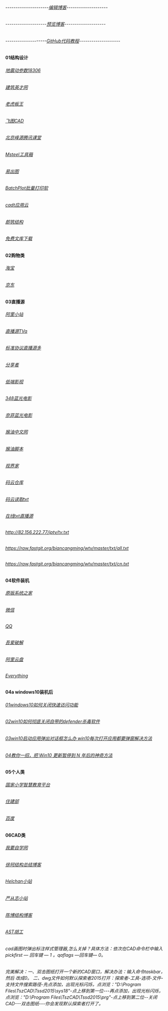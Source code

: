 
###### ---------------------[编辑博客](https://github.com/1734320/1734320.github.io/edit/master/README.md)--------------------
######  --------------------[预览博客](https://1734320.github.io/)--------------------
######  --------------------[GitHub代码教程](https://github.com/guodongxiaren/README/blob/master/README.md)--------------------

#### 01结构设计

######  [地震动参数18306](http://www.gb18306.net/) 

######  [建筑英才网](https://www.buildhr.com/) 
######  [老虎板王](http://www.banwangcad.com/index.aspx)    
######  [飞图CAD](https://www.ftcad.com/ "飞图CAD")
######  [北京峰源腾讯课堂](https://ke.qq.com/course/133303?taid=12328733688072375)        
######  [Msteel工具箱](https://www.msteel.top/)
######  [易出图](https://www.cadprint.cn/)   
######  [BatchPlot批量打印软](https://www.cadprint.cn/)
######  [cadt应用云](http://atlisp.cn/)
######  [郎筑结构](http://www.structure.com.cn/list/48.html)
######  [免费文库下载](http://www.koovin.com/)


#### 02购物类
###### [淘宝](https://www.taobao.com/)
###### [京东](https://www.jd.com//)


#### 03直播源

###### [阿里小站](https://pan666.net/)
###### [直播源TVa](https://1734320.github.io/tv1.txt)
###### [标准协议直播源多](https://github.com/SPX372928/MyIPTV)

###### [分享者](https://www.sharerw.com/)
###### [低端影视](https://ddrk.me/tag/douban-top250/)
###### [348蓝光电影](https://www.348z.com/)

###### [奈菲蓝光电影](http://www.1985.one/vodtype/1.html)
###### [猴油中文网](https://bbs.tampermonkey.net.cn/)
###### [猴油脚本](https://greasyfork.org/en/scripts)
###### [视界家](http://www.shijiejia.vip/download/)

###### [码云仓库](https://gitee.com/c_520/c520/blob/master/tv3.txt)
###### [码云读取txt](https://gitee.com/c_520/c520/raw/master/tv3.txt)

###### [在线txt直播源](https://ldpc520.github.io/list.txt)
######   http://82.156.222.77/iptv/tv.txt
######   https://raw.fastgit.org/biancangming/wtv/master/txt/all.txt
######   https://raw.fastgit.org/biancangming/wtv/master/txt/cn.txt




#### 04软件装机
###### [原版系统之家](https://msdn.pe8.com/win10.html)
###### [微信](https://weixin.qq.com/)
###### [QQ](https://im.qq.com/pcqq)
###### [吾爱破解](https://www.52pojie.cn/)
###### [阿里云盘](https://www.aliyundrive.com/drive)
###### [Everything](https://www.voidtools.com/zh-cn/)


#### 04a  windows10装机后
###### [01windows10如何关闭快速访问功能](https://jingyan.baidu.com/article/922554466b57c5851648f4fd.html)
###### [02win10如何彻底关闭自带的defender杀毒软件](http://www.dnpz.net/diannaozhishi/5749.html)
###### [03win10启动应用弹出对话框怎么办 win10每次打开应用都要弹窗解决方法](http://www.win7zhijia.cn/win10jc/win10_41702.html)
###### [04教你一招，把 Win10 更新暂停到 N 年后的神奇方法](https://zhuanlan.zhihu.com/p/100938150?utm_source=wechat_session)

#### 05个人类

###### [国家小学智慧教育平台](https://h5.zxx.edu.cn/syncClassroom)
###### [住建部](https://www.mohurd.gov.cn/)
###### [百度](https://www.baidu.com/)

#### 06CAD类
###### [我要自学网](https://www.51zxw.net/)
###### [徐珂结构总结博客](http://www.jiegoublog.cn/)
###### [Helchan小站](http://helchan.ysepan.com/)
###### [严从志小站](http://ycz007.ysepan.com/)
###### [陈博结构博客](http://www.dinochen.com/)
###### [AST胡工](https://i.youku.com/asthugong)

###### cad画图时弹出标注样式管理器,怎么关掉？具体方法：依次在CAD命令栏中输入pickfirst — 回车键 — 1 。qaflags —回车键— 0。
###### 完美解决：一、双击图纸打开一个新的CAD窗口，解决办法：输入命令taskbar，然后 改成0。 二、dwg文件如何默认探索者2015打开：探索者-工具-选项-文件-支持文件搜索路径-先点添加，出现光标闪烁，点浏览："D:\Program Files\TszCAD\Tssd2015\sys18"-点上移到第一位---再点添加，出现光标闪烁，点浏览："D:\Program Files\TszCAD\Tssd2015\prg"-点上移到第二位--关闭CAD---双击图纸---你会发现默认探索者打开了。




























